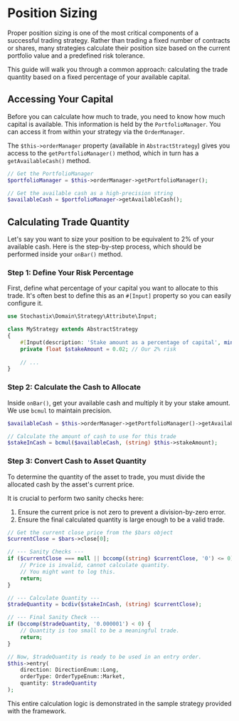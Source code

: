 # Position Sizing

Proper position sizing is one of the most critical components of a successful trading strategy. Rather than trading a fixed number of contracts or shares, many strategies calculate their position size based on the current portfolio value and a predefined risk tolerance.

This guide will walk you through a common approach: calculating the trade quantity based on a fixed percentage of your available capital.

## Accessing Your Capital

Before you can calculate how much to trade, you need to know how much capital is available. This information is held by the `PortfolioManager`. You can access it from within your strategy via the `OrderManager`.

The `$this->orderManager` property (available in `AbstractStrategy`) gives you access to the `getPortfolioManager()` method, which in turn has a `getAvailableCash()` method.

```php
// Get the PortfolioManager
$portfolioManager = $this->orderManager->getPortfolioManager();

// Get the available cash as a high-precision string
$availableCash = $portfolioManager->getAvailableCash();
```

## Calculating Trade Quantity

Let's say you want to size your position to be equivalent to 2% of your available cash. Here is the step-by-step process, which should be performed inside your `onBar()` method.

### Step 1: Define Your Risk Percentage

First, define what percentage of your capital you want to allocate to this trade. It's often best to define this as an `#[Input]` property so you can easily configure it.

```php
use Stochastix\Domain\Strategy\Attribute\Input;

class MyStrategy extends AbstractStrategy
{
    #[Input(description: 'Stake amount as a percentage of capital', min: 0.001, max: 1.0)]
    private float $stakeAmount = 0.02; // Our 2% risk
    
    // ...
}
```

### Step 2: Calculate the Cash to Allocate

Inside `onBar()`, get your available cash and multiply it by your stake amount. We use `bcmul` to maintain precision.

```php
$availableCash = $this->orderManager->getPortfolioManager()->getAvailableCash();

// Calculate the amount of cash to use for this trade
$stakeInCash = bcmul($availableCash, (string) $this->stakeAmount);
```

### Step 3: Convert Cash to Asset Quantity

To determine the quantity of the asset to trade, you must divide the allocated cash by the asset's current price.

It is crucial to perform two sanity checks here:
1.  Ensure the current price is not zero to prevent a division-by-zero error.
2.  Ensure the final calculated quantity is large enough to be a valid trade.

```php
// Get the current close price from the $bars object
$currentClose = $bars->close[0];

// --- Sanity Checks ---
if ($currentClose === null || bccomp((string) $currentClose, '0') <= 0) {
    // Price is invalid, cannot calculate quantity.
    // You might want to log this.
    return;
}

// --- Calculate Quantity ---
$tradeQuantity = bcdiv($stakeInCash, (string) $currentClose);

// --- Final Sanity Check ---
if (bccomp($tradeQuantity, '0.000001') < 0) {
    // Quantity is too small to be a meaningful trade.
    return;
}

// Now, $tradeQuantity is ready to be used in an entry order.
$this->entry(
    direction: DirectionEnum::Long,
    orderType: OrderTypeEnum::Market,
    quantity: $tradeQuantity
);
```
This entire calculation logic is demonstrated in the sample strategy provided with the framework.
